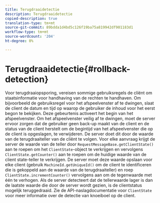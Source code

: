 ```yaml
---
title: Terugdraaidetectie
description: Terugdraaidetectie
copied-description: true
translation-type: tm+mt
source-git-commit: 89bdda1d4bd5c126f19ba75a819942df901183d1
workflow-type: tm+mt
source-wordcount: '204'
ht-degree: 0%

---
```



# Terugdraaidetectie{#rollback-detection}

Voor terugdraaiopsporing, vereisen sommige gebruiksregels de cliënt om staatsinformatie voor handhaving van de rechten te handhaven. Om bijvoorbeeld de gebruiksregel voor het afspeelvenster af te dwingen, slaat de client de datum en tijd op waarop de gebruiker de inhoud voor het eerst begon te bekijken. Deze gebeurtenis activeert het begin van het afspeelvenster. Om het afspeelvenster veilig af te dwingen, moet de server ervoor zorgen dat de gebruiker geen back-up maakt van de client en de status van de client herstelt om de begintijd van het afspeelvenster die op de client is opgeslagen, te verwijderen. De server doet dit door de waarde van de terugdraaiteller van de cliënt te volgen. Voor elke aanvraag krijgt de server de waarde van de teller door `RequestMessageBase.getClientState()` aan te roepen om het `ClientState`-object te verkrijgen en vervolgens `ClientState.getCounter()` aan te roepen om de huidige waarde van de client state-teller te verkrijgen. De server moet deze waarde opslaan voor elke client (gebruik `MachineId.getUniqueId()` om de client te identificeren die is gekoppeld aan de waarde van de terugdraaiteller) en roep `ClientState.incrementCounter()` vervolgens aan om de tegenwaarde met één te verhogen. Als de server detecteert dat de tellerwaarde lager is dan de laatste waarde die door de server wordt gezien, is de clientstatus mogelijk teruggedraaid. Zie de API-naslagdocumentatie voor `ClientState` voor meer informatie over de detectie van knoeiboel op de client.
